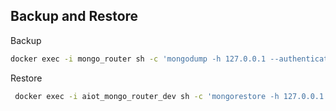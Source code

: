 ## Backup and Restore

Backup

```bash
docker exec -i mongo_router sh -c 'mongodump -h 127.0.0.1 --authenticationDatabase admin -u <user> -p <password> --db <database> --archive' > db.dump
```

Restore

```bash
 docker exec -i aiot_mongo_router_dev sh -c 'mongorestore -h 127.0.0.1 --authenticationDatabase admin -u <user> -p <password> --db <database> --archive' < db.dump
```
